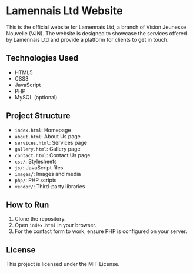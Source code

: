  # Lamennais Ltd Website

This is the official website for Lamennais Ltd, a branch of Vision Jeunesse Nouvelle (VJN). The website is designed to showcase the services offered by Lamennais Ltd and provide a platform for clients to get in touch.

## Technologies Used
- HTML5
- CSS3
- JavaScript
- PHP
- MySQL (optional)

## Project Structure
- `index.html`: Homepage
- `about.html`: About Us page
- `services.html`: Services page
- `gallery.html`: Gallery page
- `contact.html`: Contact Us page
- `css/`: Stylesheets
- `js/`: JavaScript files
- `images/`: Images and media
- `php/`: PHP scripts
- `vendor/`: Third-party libraries

## How to Run
1. Clone the repository.
2. Open `index.html` in your browser.
3. For the contact form to work, ensure PHP is configured on your server.

## License
This project is licensed under the MIT License.
